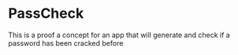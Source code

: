 # PassCheck
This is a proof a concept for an app that will generate and check if a password has been cracked before
